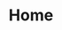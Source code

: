 ---
home: true
layout: BlogHome
hero: true
title: "Home"
heroText: "AiCell: AI全栈知识体系"
tagline: "成为未来世界的幸存者"
heroImage: "/logo.png"
bgImage: "/img/bg1.png"
heroFullScreen: true

---
